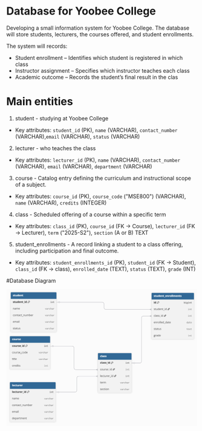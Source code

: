 # Database for Yoobee College

Developing a small information system for Yoobee College. 
The database will store students, lecturers, the courses offered, and student enrollments.

The system will records:
- Student enrollment – Identifies which student is registered in which class
- Instructor assignment – Specifies which instructor teaches each class
- Academic outcome – Records the student’s final result in the clas


# Main entities 

1. student - studying at Yoobee College
- Key attributes: `student_id` (PK), `name` (VARCHAR), `contact_number` (VARCHAR),`email` (VARCHAR), `status` (VARCHAR)

2. lecturer -  who teaches the class 
- Key attributes: `lecturer_id` (PK), `name` (VARCHAR), `contact_number` (VARCHAR), `email` (VARCHAR), `department` (VARCHAR)

3. course - Catalog entry defining the curriculum and instructional scope of a subject.  
- Key attributes: `course_id` (PK), `course_code` ("MSE800") (VARCHAR), `name` (VARCHAR), `credits` (INTEGER)

4. class - Scheduled offering of a course within a specific term
- Key attributes: `class_id` (PK), `course_id` (FK → Course), `lecturer_id` (FK → Lecturer), `term` ("2025-S2"), `section` (A or B) TEXT

5. student_enrollments - A record linking a student to a class offering, including participation and final outcome.
- Key attributes: `student_enrollments_id` (PK), `student_id` (FK → Student), `class_id` (FK → class), `enrolled_date` (TEXT), `status` (TEXT), `grade` (INT)

#Database Diagram

![Yoobee Students Database Schema](img/YB_Diagram.png)



